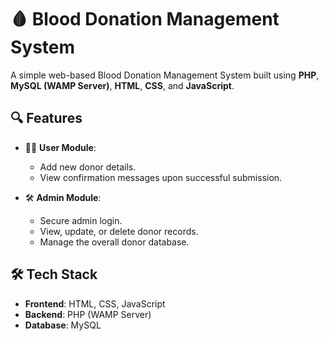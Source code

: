 # 🩸 Blood Donation Management System

A simple web-based Blood Donation Management System built using **PHP**, **MySQL (WAMP Server)**, **HTML**, **CSS**, and **JavaScript**.

## 🔍 Features

- 🧍‍♂️ **User Module**:  
  - Add new donor details.
  - View confirmation messages upon successful submission.

- 🛠️ **Admin Module**:  
  - Secure admin login.
  - View, update, or delete donor records.
  - Manage the overall donor database.

## 🛠 Tech Stack

- **Frontend**: HTML, CSS, JavaScript  
- **Backend**: PHP (WAMP Server)  
- **Database**: MySQL

